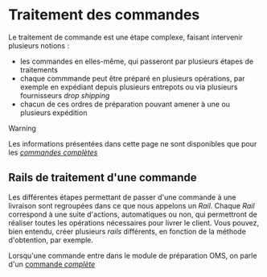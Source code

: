 # Traitement des commandes

Le traitement de commande est une étape complexe, faisant intervenir plusieurs notions :

- les commandes en elles-même, qui passeront par plusieurs étapes de traitements
- chaque commmande peut être préparé en plusieurs opérations, par exemple en expédiant depuis plusieurs entrepots ou via plusieurs fournisseurs _drop shipping_
- chacun de ces ordres de préparation pouvant amener à une ou plusieurs expédition

> [!WARNING]
> Les informations présentées dans cette page ne sont disponibles que pour les [_commandes complètes_](typescommandes.md#commandes-completes)

## Rails de traitement d'une commande

Les différentes étapes permettant de passer d'une commande à une livraison sont regroupées dans ce que nous appelons un _Rail_. Chaque _Rail_ correspond à une suite d'actions, automatiques ou non, qui permettront de réaliser toutes les opérations nécessaires pour livrer le client. Vous pouvez, bien entendu, créer plusieurs _rails_ différents, en fonction de la méthode d'obtention, par exemple.

Lorsqu'une commande entre dans le module de préparation OMS, on parle d'un [commande _complète_](https://aide.altazion.com/fr-fr/guide/ventes/commandes/completes.html)


